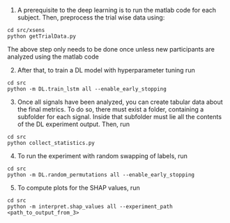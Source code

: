 1) A prerequisite to the deep learning is to run the matlab code for each subject.
Then, preprocess the trial wise data using: 
```
cd src/xsens
python getTrialData.py
``` 
The above step only needs to be done once unless new participants are analyzed using the matlab code

2) After that, to train a DL model with hyperparameter tuning run 
```
cd src
python -m DL.train_lstm all --enable_early_stopping
```

3) Once all signals have been analyzed, you can create tabular data about the final metrics. 
To do so, there must exist a folder, containing a subfolder for each signal. 
Inside that subfolder must lie all the contents of the DL experiment output. Then, run
```
cd src
python collect_statistics.py
```

4) To run the experiment with random swapping of labels, run
```
cd src
python -m DL.random_permutations all --enable_early_stopping
```

5) To compute plots for the SHAP values, run
```
cd src
python -m interpret.shap_values all --experiment_path <path_to_output_from_3>
``` 